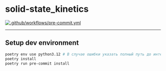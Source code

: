 # solid-state_kinetics

[![.github/workflows/pre-commit.yml](https://github.com/kdavjd/solid-state_kinetics/actions/workflows/pre-commit.yml/badge.svg)](https://github.com/kdavjd/solid-state_kinetics/actions/workflows/commit.yml)

---

## Setup dev environment

```bash
poetry env use python3.12 # В случае ошибки указать полный путь до интерпретатора вместо python3.12
poetry install
poetry run pre-commit install
```
